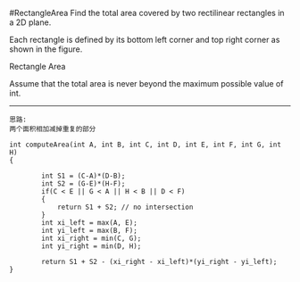 #RectangleArea
Find the total area covered by two rectilinear rectangles in a 2D plane.

Each rectangle is defined by its bottom left corner and top right corner as shown in the figure.

Rectangle Area

Assume that the total area is never beyond the maximum possible value of int.

---

```
思路:
两个面积相加减掉重复的部分

int computeArea(int A, int B, int C, int D, int E, int F, int G, int H)
{
        
        int S1 = (C-A)*(D-B);
        int S2 = (G-E)*(H-F);
        if(C < E || G < A || H < B || D < F)
        {
            return S1 + S2; // no intersection
        }
        int xi_left = max(A, E);
        int yi_left = max(B, F);
        int xi_right = min(C, G);
        int yi_right = min(D, H);
    
        return S1 + S2 - (xi_right - xi_left)*(yi_right - yi_left);
}
```
